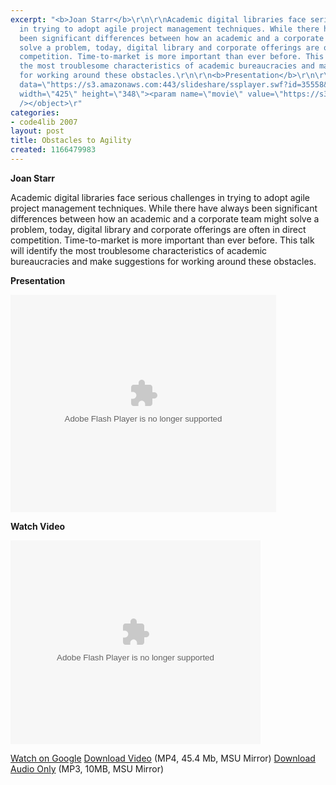 ```yaml
---
excerpt: "<b>Joan Starr</b>\r\n\r\nAcademic digital libraries face serious challenges
  in trying to adopt agile project management techniques. While there have always
  been significant differences between how an academic and a corporate team might
  solve a problem, today, digital library and corporate offerings are often in direct
  competition. Time-to-market is more important than ever before. This talk will identify
  the most troublesome characteristics of academic bureaucracies and make suggestions
  for working around these obstacles.\r\n\r\n<b>Presentation</b>\r\n\r\n<object type=\"application/x-shockwave-flash\"
  data=\"https://s3.amazonaws.com:443/slideshare/ssplayer.swf?id=35558&doc=obstacles-to-agility-15899\"
  width=\"425\" height=\"348\"><param name=\"movie\" value=\"https://s3.amazonaws.com:443/slideshare/ssplayer.swf?id=35558&doc=obstacles-to-agility-15899\"
  /></object>\r"
categories:
- code4lib 2007
layout: post
title: Obstacles to Agility
created: 1166479983
---
```

<b>Joan Starr</b>

Academic digital libraries face serious challenges in trying to adopt agile project management techniques. While there have always been significant differences between how an academic and a corporate team might solve a problem, today, digital library and corporate offerings are often in direct competition. Time-to-market is more important than ever before. This talk will identify the most troublesome characteristics of academic bureaucracies and make suggestions for working around these obstacles.

<b>Presentation</b>

<object type="application/x-shockwave-flash" data="https://s3.amazonaws.com:443/slideshare/ssplayer.swf?id=35558&doc=obstacles-to-agility-15899" width="425" height="348"><param name="movie" value="https://s3.amazonaws.com:443/slideshare/ssplayer.swf?id=35558&doc=obstacles-to-agility-15899" /></object>

<b>Watch Video</b>

<embed style="width:400px; height:326px;" id="VideoPlayback" type="application/x-shockwave-flash" src="http://video.google.com/googleplayer.swf?docId=7841219604807261101&hl=en" flashvars=""> </embed>

<a href="http://video.google.com/videoplay?docid=7841219604807261101&hl=en">Watch on Google</a>
<a href="http://streaming.msu.edu/storemedia/download/ebyryan/code4lib07/d2/code4lib07_pres_agility_starr.mp4">Download Video</a> (MP4, 45.4 Mb, MSU Mirror)
<a href="http://streaming.msu.edu/storemedia/download/ebyryan/c4l07audio/d2/code4lib07_pres_agility_starr.mp3">Download Audio Only</a> (MP3, 10MB, MSU Mirror)
